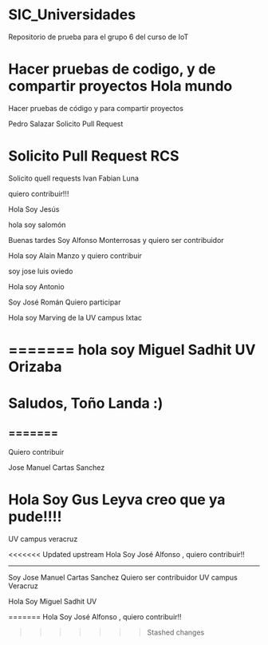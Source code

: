 # SIC_Universidades

Repositorio de prueba para el grupo 6 del curso de IoT

Hacer pruebas de codigo, y de compartir proyectos
Hola mundo
=======
Hacer pruebas de código y para compartir proyectos


Pedro Salazar Solicito Pull Request


Solicito Pull Request RCS
=======

Solicito quell requests Ivan Fabian Luna


quiero contribuir!!!

Hola Soy Jesús 

hola soy salomón 

Buenas tardes Soy Alfonso Monterrosas y quiero ser contribuidor

Hola soy Alain Manzo y quiero contribuir

soy jose luis oviedo

Hola soy Antonio




Soy José Román Quiero participar


Hola soy Marving de la UV campus Ixtac




=======
hola soy Miguel Sadhit UV Orizaba
=======
Saludos, Toño Landa :)
=======
=======
-------------------------------------------------

Quiero contribuir

Jose Manuel Cartas Sanchez






Hola Soy Gus Leyva creo que ya pude!!!!
=======
UV campus veracruz 



<<<<<<< Updated upstream
Hola Soy José Alfonso , quiero contribuir!!

---------------------------------------------


Soy Jose Manuel  Cartas Sanchez
Quiero ser contribuidor 
UV campus Veracruz

Hola Soy Miguel Sadhit UV 

=======
Hola Soy José Alfonso , quiero contribuir!!
>>>>>>> Stashed changes
